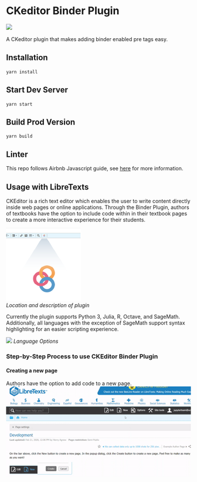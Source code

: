 # CKeditor Binder Plugin
![](https://github.com/LibreTexts/ckeditor-binder-plugin/workflows/Sync%20to%20DigitalOcean%20Spaces/badge.svg?branch=master)

A CKeditor plugin that makes adding binder enabled pre tags easy.

## Installation

```
yarn install
```

## Start Dev Server

```
yarn start
```

## Build Prod Version

```
yarn build
```

## Linter

This repo follows Airbnb Javascript guide, see [here](https://github.com/airbnb/javascript) for more information.


## Usage with LibreTexts

CKEditor is a rich text editor which enables the user to write content directly inside web pages or online applications. Through the Binder Plugin, authors of textbooks have the option to include code within in their textbook pages to create a more interactive experience for their students.

![](tutorialVisuals/ckePlugin.png)  
*Location and description of plugin*



Currently the plugin supports Python 3, Julia, R, Octave, and SageMath. Additionally, all languages with the exception of SageMath support syntax highlighting for an easier scripting experience. 

![](tutorialVisuals/ckePlugin.png/languages.png)
*Language Options*



### Step-by-Step Process to use CKEditor Binder Plugin


#### Creating a new page
Authors have the option to add code to a new page.
![](tutorialVisuals/newPage.gif)
